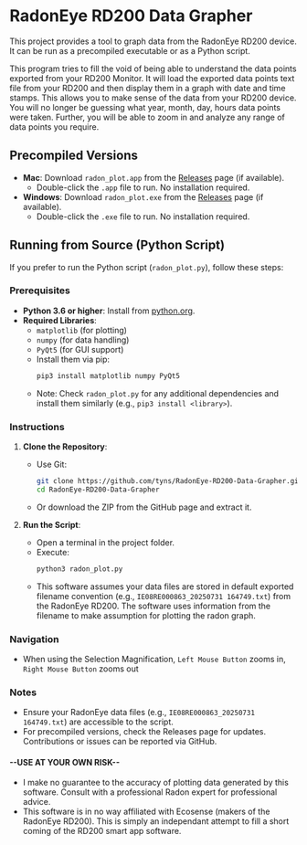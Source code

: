 # RadonEye RD200 Data Grapher

This project provides a tool to graph data from the RadonEye RD200 device. It can be run as a precompiled executable or as a Python script.

This program tries to fill the void of being able to understand the data points exported from your RD200 Monitor.  It will load the exported data points text file from your RD200 and then display them in a graph with date and time stamps.  This allows you to make sense of the data from your RD200 device.  You will no longer be guessing what year, month, day, hours data points were taken. Further, you will be able to zoom in and analyze any range of data points you require.

## Precompiled Versions
- **Mac**: Download `radon_plot.app` from the [Releases](https://github.com/tyns/RadonEye-RD200-Data-Grapher/releases) page (if available).
  - Double-click the `.app` file to run. No installation required.
- **Windows**: Download `radon_plot.exe` from the [Releases](https://github.com/tyns/RadonEye-RD200-Data-Grapher/releases) page (if available).
  - Double-click the `.exe` file to run. No installation required.

## Running from Source (Python Script)
If you prefer to run the Python script (`radon_plot.py`), follow these steps:

### Prerequisites
- **Python 3.6 or higher**: Install from [python.org](https://www.python.org/downloads/).
- **Required Libraries**:
  - `matplotlib` (for plotting)
  - `numpy` (for data handling)
  - `PyQt5` (for GUI support)
  - Install them via pip:
    ```bash
    pip3 install matplotlib numpy PyQt5
    ```
  - Note: Check `radon_plot.py` for any additional dependencies and install them similarly (e.g., `pip3 install <library>`).

### Instructions
1. **Clone the Repository**:
   - Use Git:
     ```bash
     git clone https://github.com/tyns/RadonEye-RD200-Data-Grapher.git
     cd RadonEye-RD200-Data-Grapher
     ```
   - Or download the ZIP from the GitHub page and extract it.

2. **Run the Script**:
   - Open a terminal in the project folder.
   - Execute:
     ```bash
     python3 radon_plot.py
     ```
   - This software assumes your data files are stored in default exported filename convention (e.g., `IE08RE000863_20250731 164749.txt`) from the RadonEye RD200.  The software uses information from the filename to make assumption for plotting the radon graph. 

### Navigation
- When using the Selection Magnification, `Left Mouse Button` zooms in, `Right Mouse Button` zooms out

### Notes
- Ensure your RadonEye data files (e.g., `IE08RE000863_20250731 164749.txt`) are accessible to the script.
- For precompiled versions, check the Releases page for updates. Contributions or issues can be reported via GitHub.

#### --USE AT YOUR OWN RISK--

- I make no guarantee to the accuracy of plotting data generated by this software. Consult with a professional Radon expert for professional advice.
- This software is in no way affiliated with Ecosense (makers of the RadonEye RD200).  This is simply an independant attempt to fill a short coming of the RD200 smart app software. 
